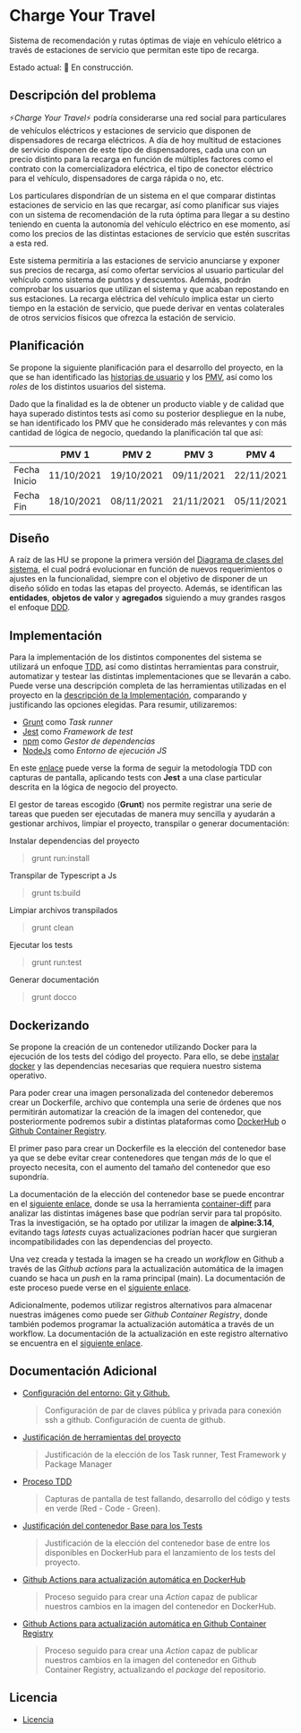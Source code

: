 # Charge Your Travel
Sistema de recomendación y rutas óptimas de viaje en vehículo elétrico a través de estaciones de servicio que permitan este tipo de recarga. 


Estado actual: :construction: En construcción.

## Descripción del problema

:zap:*Charge Your Travel*:zap: podría considerarse una red social para particulares de vehículos eléctricos y estaciones de servicio que disponen de dispensadores de recarga eléctricos. A día de hoy multitud de estaciones de servicio disponen de este tipo de dispensadores, cada una con un precio distinto para la recarga en función de múltiples factores como el contrato con la comercializadora eléctrica, el tipo de conector eléctrico para el vehículo, dispensadores de carga rápida o no, etc. 

Los particulares dispondrían de un sistema en el que comparar distintas estaciones de servicio en las que recargar, así como planificar sus viajes con un sistema de recomendación de la ruta óptima para llegar a su destino teniendo en cuenta la autonomía del vehículo eléctrico en ese momento, así como los precios de las distintas estaciones de servicio que estén suscritas a esta red. 

Este sistema permitiría a las estaciones de servicio anunciarse y exponer sus precios de recarga, así como ofertar servicios al usuario particular del vehículo como sistema de puntos y descuentos. Además, podrán comprobar los usuarios que utilizan el sistema y que acaban repostando en sus estaciones. La recarga eléctrica del vehículo implica estar un cierto tiempo en la estación de servicio, que puede derivar en ventas colaterales de otros servicios físicos que ofrezca la estación de servicio.

## Planificación 

Se propone la siguiente planificación para el desarrollo del proyecto, en la que se han identificado las [historias de usuario](doc/user-stories.md) y los [PMV](doc/pmv.md), así como los *roles* de los distintos usuarios del sistema.

Dado que la finalidad es la de obtener un producto viable y de calidad que haya superado distintos tests así como su posterior despliegue en la nube, se han identificado los PMV que he considerado más relevantes y con más cantidad de lógica de negocio, quedando la planificación tal que así:

|              |    PMV 1   |    PMV 2   |    PMV 3   |    PMV 4   |
|--------------|:----------:|:----------:|:----------:|:----------:|
| Fecha Inicio | 11/10/2021 | 19/10/2021 | 09/11/2021 | 22/11/2021 |
| Fecha Fin    | 18/10/2021 | 08/11/2021 | 21/11/2021 | 05/11/2021 |


## Diseño

A raíz de las HU se propone la primera versión del [Diagrama de clases del sistema](doc/class-diagram.md), el cual podrá evolucionar en función de nuevos requerimientos o ajustes en la funcionalidad, siempre con el objetivo de disponer de un diseño sólido en todas las etapas del proyecto. Además, se identifican las **entidades**, **objetos de valor** y **agregados** siguiendo a muy grandes rasgos el enfoque [DDD](https://medium.com/@jonathanloscalzo/domain-driven-design-principios-beneficios-y-elementos-segunda-parte-337d77dc8566).


## Implementación

Para la implementación de los distintos componentes del sistema se utilizará un enfoque [TDD](https://es.wikipedia.org/wiki/Desarrollo_guiado_por_pruebas), así como distintas herramientas para construir, automatizar y testear las distintas implementaciones que se llevarán a cabo. Puede verse una descripción completa de las herramientas utilizadas en el proyecto en la [descripción de la Implementación](doc/implementation.md), comparando y justificando las opciones elegidas. Para resumir, utilizaremos:
- [Grunt](https://gruntjs.com/) como *Task runner*
- [Jest](https://jestjs.io/es-ES/) como *Framework de test*
- [npm](https://www.npmjs.com/) como *Gestor de dependencias*
- [NodeJs](https://nodejs.org/es/) como *Entorno de ejecución JS*

En este [enlace](doc/additional_doc/tdd.md) puede verse la forma de seguir la metodología TDD con capturas de pantalla, aplicando tests con **Jest** a una clase particular descrita en la lógica de negocio del proyecto. 

El gestor de tareas escogido (**Grunt**) nos permite registrar una serie de tareas que pueden ser ejecutadas de manera muy sencilla y ayudarán a gestionar archivos, limpiar el proyecto, transpilar o generar documentación:

Instalar dependencias del proyecto
> grunt run:install

Transpilar de Typescript a Js
> grunt ts:build

Limpiar archivos transpilados
> grunt clean

Ejecutar los tests
> grunt run:test

Generar documentación
> grunt docco


## Dockerizando

Se propone la creación de un contenedor utilizando Docker para la ejecución de los tests del código del proyecto. Para ello, se debe [instalar docker](https://docs.docker.com/engine/install/ubuntu/ ) y las dependencias necesarias que requiera nuestro sistema operativo. 

Para poder crear una imagen personalizada del contenedor deberemos crear un Dockerfile, archivo que contempla una serie de órdenes que nos permitirán automatizar la creación de la imagen del contenedor, que posteriormente podremos subir a distintas plataformas como [DockerHub](https://hub.docker.com/) o [Github Container Registry](https://docs.github.com/es/packages/working-with-a-github-packages-registry/working-with-the-container-registry). 

El primer paso para crear un Dockerfile es la elección del contenedor base ya que se debe evitar crear contenedores que tengan *más* de lo que el proyecto necesita, con el aumento del tamaño del contenedor que eso supondría. 

La documentación de la elección del contenedor base se puede encontrar en el [siguiente enlace](doc/docker.md), donde se usa la herramienta [container-diff](https://github.com/GoogleContainerTools/container-diff) para analizar las distintas imágenes base que podrían servir para tal propósito. Tras la investigación, se ha optado por utilizar la imagen de **alpine:3.14**, evitando tags *latests* cuyas actualizaciones podrían hacer que surgieran incompatibilidades con las dependencias del proyecto.

Una vez creada y testada la imagen se ha creado un *workflow* en Github a través de las *Github actions* para la actualización automática de la imagen cuando se haca un *push* en la rama principal (main). La documentación de este proceso puede verse en el [siguiente enlace](doc/github-actions-dockerhub.md).

Adicionalmente, podemos utilizar registros alternativos para almacenar nuestras imágenes como puede ser *Github Container Registry*, donde también podemos programar la actualización automática a través de un workflow. La documentación de la actualización en este registro alternativo se encuentra en el [siguiente enlace](doc/github-actions-ghcr).


## Documentación Adicional

* [Configuración del entorno: Git y Github.](doc/additional_doc/configuracion-entorno.md)

    > Configuración de par de claves pública y privada para conexión ssh a github. Configuración de cuenta de github.

* [Justificación de herramientas del proyecto](doc/implementation.md)

    > Justificación de la elección de los Task runner, Test Framework y Package Manager

* [Proceso TDD](doc/additional_doc/tdd.md)

    > Capturas de pantalla de test fallando, desarrollo del código y tests en verde (Red - Code - Green).

* [Justificación del contenedor Base para los Tests](doc/docker.md)

    > Justificación de la elección del contenedor base de entre los disponibles en DockerHub para el lanzamiento de los tests del proyecto.

* [Github Actions para actualización automática en DockerHub](doc/github-actions-dockerhub.md)

    > Proceso seguido para crear una *Action* capaz de publicar nuestros cambios en la imagen del contenedor en DockerHub.   

* [Github Actions para actualización automática en Github Container Registry](doc/github-actions-ghcr.md)

    > Proceso seguido para crear una *Action* capaz de publicar nuestros cambios en la imagen del contenedor en Github Container Registry, actualizando el *package* del repositorio.      

## Licencia

* [Licencia](LICENSE)